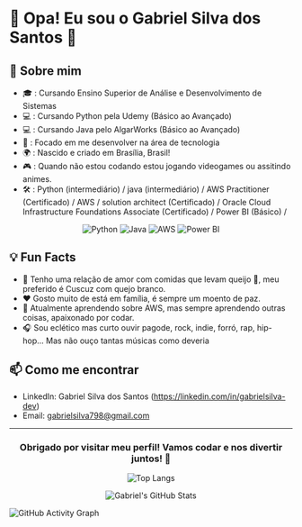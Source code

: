 # 👋 Opa! Eu sou o Gabriel Silva dos Santos 🙌

## 🚀 Sobre mim

- 🎓 : Cursando Ensino Superior de Análise e Desenvolvimento de Sistemas
- 💻 : Cursando Python pela Udemy (Básico ao Avançado) 
- 💻 : Cursando Java pelo AlgarWorks (Básico ao Avançado) 
- 💼 : Focado em me desenvolver na área de tecnologia
- 🌍 : Nascido e criado em Brasília, Brasil!
- 🎮 : Quando não estou codando estou jogando videogames ou assitindo animes.
- 🛠️ : Python (intermediário) / java (intermediário) / AWS Practitioner (Certificado) / AWS / solution architect (Certificado) / Oracle Cloud Infrastructure Foundations Associate (Certificado) / Power BI (Básico) / 

<div align="center">
  
![Python](https://img.shields.io/badge/Python-3776AB?style=for-the-badge&logo=python&logoColor=white)
![Java](https://img.shields.io/badge/Java-007396?style=for-the-badge&logo=java&logoColor=white)
![AWS](https://img.shields.io/badge/AWS-232F3E?style=for-the-badge&logo=amazon-aws&logoColor=white)
![Power BI](https://img.shields.io/badge/PowerBI-F2C811?style=for-the-badge&logo=powerbi&logoColor=black)

</div>

## 💡 Fun Facts

- 🍲 Tenho uma relação de amor com comidas que levam queijo 🧀, meu preferido é Cuscuz com quejo branco.
- ❤️ Gosto muito de está em família, é sempre um moento de paz.
- 🌱 Atualmente aprendendo sobre AWS, mas sempre aprendendo outras coisas, apaixonado por codar.
- 🎧 Sou eclético mas curto ouvir pagode, rock, indie, forró, rap, hip-hop... Mas não ouço tantas músicas como deveria

## 📫 Como me encontrar

- LinkedIn: Gabriel Silva dos Santos (https://linkedin.com/in/gabrielsilva-dev)
- Email: gabrielsilva798@gmail.com 

---

<div align="center">

### Obrigado por visitar meu perfil! Vamos codar e nos divertir juntos! 🚀

</div>


<div align="center">
  
![Top Langs](https://github-readme-stats.vercel.app/api/top-langs/?username=gabrielsilva798&layout=compact&theme=dark)

</div>

<div align="center">

![Gabriel's GitHub Stats](https://github-readme-streak-stats.herokuapp.com/?user=gabrielsilva798&theme=dark&hide_border=true)


</div>

![GitHub Activity Graph](https://github-readme-activity-graph.vercel.app/graph?username=gabrielsilva798&theme=react-dark)